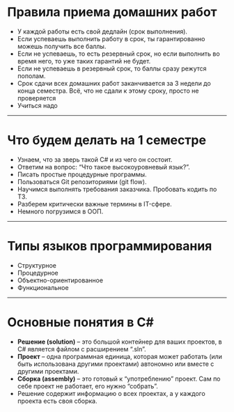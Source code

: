 # Правила приема домашних работ

- У каждой работы есть свой дедлайн (срок выполнения).
- Если успеваешь выполнить работу в срок, ты гарантированно можешь получить все баллы.
- Если не успеваешь, то есть резервный срок, но если выполнить во время него, то уже таких гарантий не будет.
- Если не успеваешь в резервный срок, то баллы сразу режутся пополам.
- Срок сдачи всех домашних работ заканчивается за 3 недели до конца семестра. Всё, что не сдали к этому сроку, просто не проверяется
- Учиться надо

---

# Что будем делать на 1 семестре

- Узнаем, что за зверь такой C# и из чего он состоит.
- Ответим на вопрос: “Что такое высокоуровневый язык?”.
- Писать простые процедурные программы.
- Пользоваться Git репозиториями (git flow).
- Научимся выполнять требования заказчика. Пробовать кодить по ТЗ.
- Разберем критически важные термины в IT-сфере.
- Немного погрузимся в ООП.

---

# Типы языков программирования

- Структурное
- Процедурное
- Объектно-ориентированное
- Функциональное

---

# Основные понятия в C#

- **Решение (solution)** – это большой контейнер для ваших проектов, в C# является файлом с расширением “.sln”.
- **Проект** – одна программная единица, которая может работать (или быть использована другими проектами) автономно или вместе с другими проектами.
- **Сборка (assembly)** – это готовый к “употреблению” проект. Сам по себе проект не работает, его нужно “собрать”.
- Решение содержит информацию о всех проектах, а у каждого проекта есть своя сборка.
